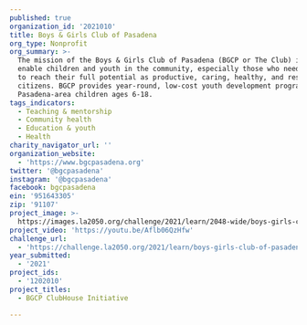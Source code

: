 ```yaml
---
published: true
organization_id: '2021010'
title: Boys & Girls Club of Pasadena
org_type: Nonprofit
org_summary: >-
  The mission of the Boys & Girls Club of Pasadena (BGCP or The Club) is to
  enable children and youth in the community, especially those who need us most,
  to reach their full potential as productive, caring, healthy, and responsible
  citizens. BGCP provides year-round, low-cost youth development programs to
  Pasadena-area children ages 6-18.
tags_indicators:
  - Teaching & mentorship
  - Community health
  - Education & youth
  - Health
charity_navigator_url: ''
organization_website:
  - 'https://www.bgcpasadena.org'
twitter: '@bgcpasadena'
instagram: '@bgcpasadena'
facebook: bgcpasadena
ein: '951643305'
zip: '91107'
project_image: >-
  https://images.la2050.org/challenge/2021/learn/2048-wide/boys-girls-club-of-pasadena.jpg
project_video: 'https://youtu.be/Aflb06QzHfw'
challenge_url:
  - 'https://challenge.la2050.org/2021/learn/boys-girls-club-of-pasadena/'
year_submitted:
  - '2021'
project_ids:
  - '1202010'
project_titles:
  - BGCP ClubHouse Initiative

---
```

